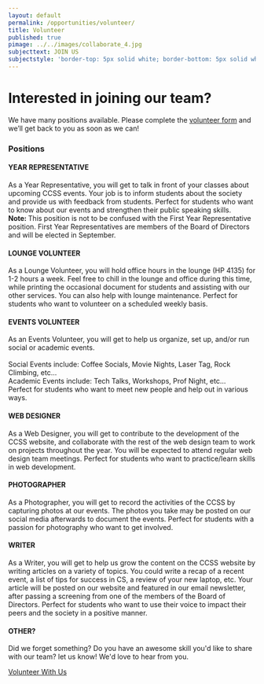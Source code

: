 ```yaml
---
layout: default
permalink: /opportunities/volunteer/
title: Volunteer
published: true
pimage: ../../images/collaborate_4.jpg
subjecttext: JOIN US
subjectstyle: 'border-top: 5px solid white; border-bottom: 5px solid white;'
---
```

<div class='content-wrap'>
	<h1>Interested in joining our team?</h1>
    <p> We have many positions available. Please complete the <a href="https://goo.gl/forms/WcsXBHqFhAQEu8VG3" target="_blank">volunteer form</a> and we’ll get back to you as soon as we can!</p>
    <h3>Positions</h3>
    <h4>YEAR REPRESENTATIVE</h4>
    <p>As a Year Representative, you will get to talk in front of your classes about upcoming CCSS events.
Your job is to inform students about the society and provide us with feedback from students. 
Perfect for students who want to know about our events and strengthen their public speaking skills.
    <br><strong>Note: </strong>This position is not to be confused with the First Year Representative position. First Year Representatives are members of the Board of Directors and will be elected in September.</p>
    <h4>LOUNGE VOLUNTEER</h4>
    <p>As a Lounge Volunteer, you will hold office hours in the lounge (HP 4135) for 1-2 hours a week. Feel free to chill in the lounge and office during this time, while printing the occasional document for students and assisting with our other services. You can also help with lounge maintenance. Perfect for students who want to volunteer on a scheduled weekly basis.</p>
    <h4>EVENTS VOLUNTEER</h4>
    <p>As an Events Volunteer, you will get to help us organize, set up, and/or run social or academic events.<br/><br/>Social Events include: Coffee Socials, Movie Nights, Laser Tag, Rock Climbing, etc... <br/>Academic Events include: Tech Talks, Workshops, Prof Night, etc... <br/>Perfect for students who want to meet new people and help out in various ways.</p>
    <h4>WEB DESIGNER</h4>
    <p>As a Web Designer, you will get to contribute to the development of the CCSS website, and collaborate with the rest of the web design team to work on projects throughout the year. You will be expected to attend regular web design team meetings. Perfect for students who want to practice/learn skills in web development.</p>
    <h4>PHOTOGRAPHER</h4>
    <p>As a Photographer, you will get to record the activities of the CCSS by capturing photos at our events. The photos you take may be posted on our social media afterwards to document the events. Perfect for students with a passion for photography who want to get involved.</p>
    <h4>WRITER</h4>
    <p>As a Writer, you will get to help us grow the content on the CCSS website by writing articles on a variety of topics. You could write a recap of a recent event, a list of tips for success in CS, a review of your new laptop, etc. Your article will be posted on our website and featured in our email newsletter, after passing a screening from one of the members of the Board of Directors. Perfect for students who want to use their voice to impact their peers and the society in a positive manner.</p>
    <h4>OTHER?</h4>
    <p>Did we forget something? Do you have an awesome skill you'd like to share with our team? let us know! We'd love to hear from you.</p>
    <a class='classy-link bottom-page-link' href="https://goo.gl/forms/WcsXBHqFhAQEu8VG3" target="_blank">Volunteer With Us</a>
</div>
